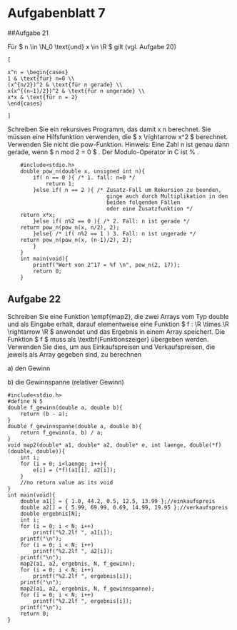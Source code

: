 # Aufgabenblatt 7

##Aufgabe 21

Für $ n \in \N_0 \text{und} x \in \R $ gilt (vgl. Aufgabe 20)

	[

	x^n = \begin{cases}
	1 & \text{für} n=0 \\
	(x^{n/2})^2 & \text{für n gerade} \\
	x(x^{(n−1)/2})^2 & \text{für n ungerade} \\
	x*x & \text{für n = 2} 
	\end{cases}

	]

Schreiben Sie ein rekursives Programm, das damit x n berechnet. Sie müssen eine Hilfsfunktion
verwenden, die $ x \rightarrow x^2 $ berechnet. Verwenden Sie nicht die pow-Funktion.
Hinweis: Eine Zahl n ist genau dann gerade, wenn $ n mod 2 = 0 $ . Der Modulo-Operator in C ist % .

		#include<stdio.h>
		double pow_n(double x, unsigned int n){
			if( n == 0 ){ /* 1. fall: n=0 */
				return 1;
			}else if( n == 2 ){ /* Zusatz-Fall um Rekursion zu beenden,
			                       ginge auch durch Multiplikation in den
			                       beiden folgenden Fällen
			                       oder eine Zusatzfunktion */
        return x*x;
			}else if( n%2 == 0 ){ /* 2. Fall: n ist gerade */
        return pow_n(pow_n(x, n/2), 2);
			}else{ /* if( n%2 == 1 ) 3. Fall: n ist ungerade */
        return pow_n(pow_n(x, (n-1)/2), 2);
			}
		}
		int main(void){
			printf("Wert von 2^17 = %f \n", pow_n(2, 17));
			return 0;
		}

## Aufgabe 22

Schreiben Sie eine Funktion \empf{map2}, die zwei Arrays vom Typ double und als Eingabe erhält, darauf elementweise eine Funktion $ f : \R \times \R \rightarrow \R $ anwendet und das Ergebnis in einem Array speichert. Die Funktion $ f $ muss als \textbf{Funktionszeiger} übergeben werden.
Verwenden Sie dies, um aus Einkaufspreisen und Verkaufspreisen, die jeweils als Array gegeben sind, zu berechnen

a) den Gewinn

b) die Gewinnspanne (relativer Gewinn)

	#include<stdio.h>
	#define N 5
	double f_gewinn(double a, double b){
		return (b - a);
	}
	double f_gewinnspanne(double a, double b){
		return f_gewinn(a, b) / a;
	}
	void map2(double* a1, double* a2, double* e, int laenge, double(*f)(double, double)){
		int i;
		for (i = 0; i<laenge; i++){
			e[i] = (*f)(a1[i], a2[i]);
		}
		//no return value as its void
	}
	int main(void){
		double a1[] = { 1.0, 44.2, 0.5, 12.5, 13.99 };//einkaufspreis
		double a2[] = { 5.99, 69.99, 0.69, 14.99, 19.95 };//verkaufspreis
		double ergebnis[N];
		int i;
		for (i = 0; i < N; i++)
			printf("%2.2lf ", a1[i]);
		printf("\n");
		for (i = 0; i < N; i++)
			printf("%2.2lf ", a2[i]);
		printf("\n");
		map2(a1, a2, ergebnis, N, f_gewinn);
		for (i = 0; i < N; i++)
			printf("%2.2lf ", ergebnis[i]);
		printf("\n");
		map2(a1, a2, ergebnis, N, f_gewinnspanne);
		for (i = 0; i < N; i++)
			printf("%2.2lf ", ergebnis[i]);
		printf("\n");
		return 0;
	}
